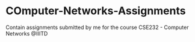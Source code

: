 # COmputer-Networks-Assignments
Contain  assignments submitted by me for the course CSE232 - Computer Networks @IIITD
